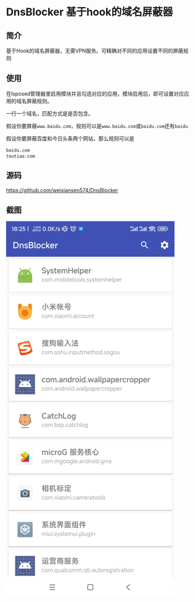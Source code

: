 # DnsBlocker 基于hook的域名屏蔽器

## 简介

基于Hook的域名屏蔽器，无需VPN服务。可精确对不同的应用设置不同的屏蔽规则

## 使用

在lsposed管理器里启用模块并且勾选对应的应用，模块启用后，即可设置对应应用的域名屏蔽规则。

一行一个域名，匹配方式是是否包含。

假设你要屏蔽`www.baidu.com`，规则可以是`www.baidu.com`或`baidu.com`还有`baidu`

假设你要屏蔽百度和今日头条两个网站，那么规则可以是

```
baidu.com
toutiao.com
```

## 源码

https://github.com/weixiansen574/DnsBlocker

## 截图

![Screenshot_2023-12-06-18-25-59-151_top.weixiansen574.DnsBlocker.jpg](Screenshot_2023-12-06-18-25-59-151_top.weixiansen574.DnsBlocker.jpg)